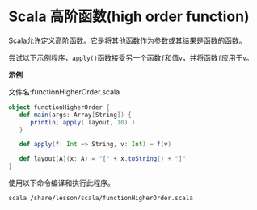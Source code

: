 # Scala 高阶函数(high order function)

Scala允许定义高阶函数。它是将其他函数作为参数或其结果是函数的函数。

尝试以下示例程序，`apply()`函数接受另一个函数`f`和值`v`，并将函数`f`应用于`v`。

**示例**

文件名:functionHigherOrder.scala

```scala
object functionHigherOrder {
   def main(args: Array[String]) {
      println( apply( layout, 10) )
   }

   def apply(f: Int => String, v: Int) = f(v)

   def layout[A](x: A) = "[" + x.toString() + "]"
}
```

使用以下命令编译和执行此程序。

```bash
scala /share/lesson/scala/functionHigherOrder.scala
```